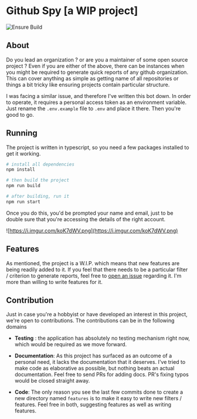 # Github Spy [a WIP project]

![Ensure Build](https://github.com/YashKumarVerma/github-spy/workflows/Ensure%20Build/badge.svg)

## About

Do you lead an organization ? or are you a maintainer of some open source project ? Even if you are either of the above, there can be instances when you might be required to generate quick reports of any github organization. This can cover anything as simple as getting name of all repositories or things a bit tricky like ensuring projects contain particular structure.

I was facing a similar issue, and therefore I've written this bot down. In order to operate, it requires a personal access token as an environment variable. Just rename the `.env.example` file to `.env` and place it there. Then you're good to go.

## Running

The project is written in typescript, so you need a few packages installed to get it working.

```bash
# install all dependencies
npm install

# then build the project
npm run build

# after building, run it
npm run start
```

Once you do this, you'd be prompted your name and email, just to be double sure that you're accessing the details of the right account.

![https://i.imgur.com/koK7dWV.png](https://i.imgur.com/koK7dWV.png)

## Features

As mentioned, the project is a W.I.P. which means that new features are being readily added to it. If you feel that there needs to be a particular filter / criterion to generate reports, feel free to [open an issue](https://github.com/YashKumarVerma/github-spy/issues/new) regarding it. I'm more than willing to write features for it.

## Contribution

Just in case you're a hobbyist or have developed an interest in this project, we're open to contributions. The contributions can be in the following domains

- **Testing** : the application has absolutely no testing mechanism right now, which would be required as we move forward.

- **Documentation**: As this project has surfaced as an outcome of a personal need, it lacks the documentation that it deserves. I've tried to make code as elaborative as possible, but nothing beats an actual documentation. Feel free to send PRs for adding docs. PR's fixing typos would be closed straight away.

- **Code**: The only reason you see the last few commits done to create a new directory named `features` is to make it easy to write new filters / features. Feel free in both, suggesting features as well as writing features.
